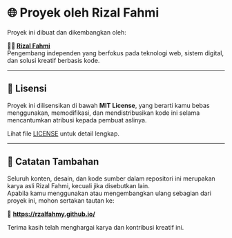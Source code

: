 # 🌐 Proyek oleh Rizal Fahmi

Proyek ini dibuat dan dikembangkan oleh:

**👨‍💻 [Rizal Fahmi](https://rzalfahmy.github.io/)**  
Pengembang independen yang berfokus pada teknologi web, sistem digital, dan solusi kreatif berbasis kode.

---

## 📄 Lisensi

Proyek ini dilisensikan di bawah **MIT License**, yang berarti kamu bebas menggunakan, memodifikasi, dan mendistribusikan kode ini selama mencantumkan atribusi kepada pembuat aslinya.

Lihat file [LICENSE](./LICENSE) untuk detail lengkap.

---

## 📝 Catatan Tambahan

Seluruh konten, desain, dan kode sumber dalam repositori ini merupakan karya asli Rizal Fahmi, kecuali jika disebutkan lain.  
Apabila kamu menggunakan atau mengembangkan ulang sebagian dari proyek ini, mohon sertakan tautan ke:

🔗 **https://rzalfahmy.github.io/**

Terima kasih telah menghargai karya dan kontribusi kreatif ini.
